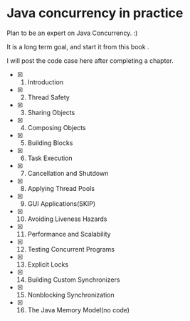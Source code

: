 # Java concurrency in practice

Plan to be an expert on Java Concurrency. :)

It is a long term goal, and start it from this book <JAVA Concurrency In Practice>.

I will post the code case here after completing a chapter.

- [x] 1. Introduction
- [x] 2. Thread Safety
- [x] 3. Sharing Objects
- [x] 4. Composing Objects
- [x] 5. Building Blocks
- [x] 6. Task Execution
- [x] 7. Cancellation and Shutdown
- [x] 8. Applying Thread Pools
- [x] 9. GUI Applications(SKIP)
- [x] 10. Avoiding Liveness Hazards
- [x] 11. Performance and Scalability
- [x] 12. Testing Concurrent Programs
- [x] 13. Explicit Locks
- [x] 14. Building Custom Synchronizers
- [x] 15. Nonblocking Synchronization
- [x] 16. The Java Memory Model(no code)